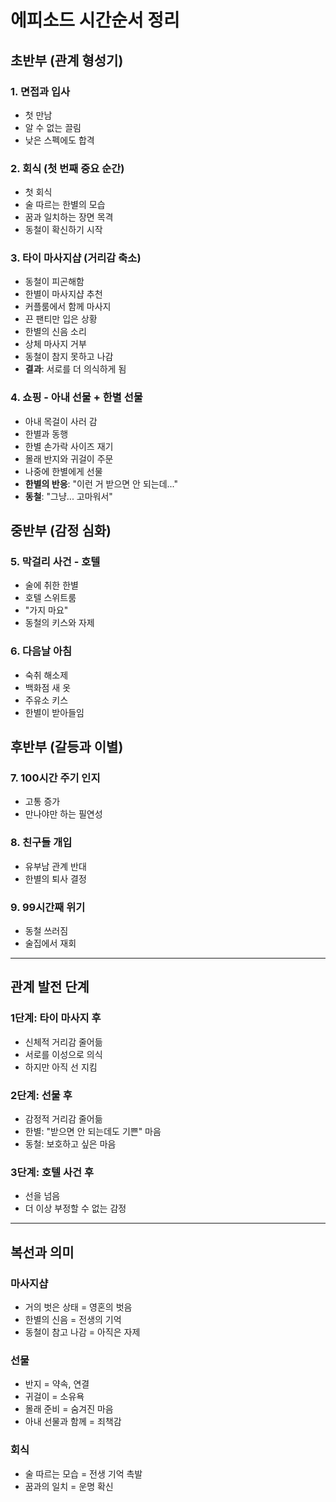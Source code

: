 # 에피소드 시간순서 정리

## 초반부 (관계 형성기)

### 1. 면접과 입사
- 첫 만남
- 알 수 없는 끌림
- 낮은 스펙에도 합격

### 2. 회식 (첫 번째 중요 순간)
- 첫 회식
- 술 따르는 한별의 모습
- 꿈과 일치하는 장면 목격
- 동철이 확신하기 시작

### 3. 타이 마사지샵 (거리감 축소)
- 동철이 피곤해함
- 한별이 마사지샵 추천
- 커플룸에서 함께 마사지
- 끈 팬티만 입은 상황
- 한별의 신음 소리
- 상체 마사지 거부
- 동철이 참지 못하고 나감
- **결과**: 서로를 더 의식하게 됨

### 4. 쇼핑 - 아내 선물 + 한별 선물
- 아내 목걸이 사러 감
- 한별과 동행
- 한별 손가락 사이즈 재기
- 몰래 반지와 귀걸이 주문
- 나중에 한별에게 선물
- **한별의 반응**: "이런 거 받으면 안 되는데..."
- **동철**: "그냥... 고마워서"

## 중반부 (감정 심화)

### 5. 막걸리 사건 - 호텔
- 술에 취한 한별
- 호텔 스위트룸
- "가지 마요"
- 동철의 키스와 자제

### 6. 다음날 아침
- 숙취 해소제
- 백화점 새 옷
- 주유소 키스
- 한별이 받아들임

## 후반부 (갈등과 이별)

### 7. 100시간 주기 인지
- 고통 증가
- 만나야만 하는 필연성

### 8. 친구들 개입
- 유부남 관계 반대
- 한별의 퇴사 결정

### 9. 99시간째 위기
- 동철 쓰러짐
- 술집에서 재회

---

## 관계 발전 단계

### 1단계: 타이 마사지 후
- 신체적 거리감 줄어듦
- 서로를 이성으로 의식
- 하지만 아직 선 지킴

### 2단계: 선물 후
- 감정적 거리감 줄어듦
- 한별: "받으면 안 되는데도 기쁜" 마음
- 동철: 보호하고 싶은 마음

### 3단계: 호텔 사건 후
- 선을 넘음
- 더 이상 부정할 수 없는 감정

---

## 복선과 의미

### 마사지샵
- 거의 벗은 상태 = 영혼의 벗음
- 한별의 신음 = 전생의 기억
- 동철이 참고 나감 = 아직은 자제

### 선물
- 반지 = 약속, 연결
- 귀걸이 = 소유욕
- 몰래 준비 = 숨겨진 마음
- 아내 선물과 함께 = 죄책감

### 회식
- 술 따르는 모습 = 전생 기억 촉발
- 꿈과의 일치 = 운명 확신